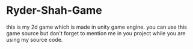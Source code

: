 # Ryder-Shah-Game


this is my 2d game which is made in unity game engine. you can use this game source but don't forget to mention me in you project while you are using my source code.
